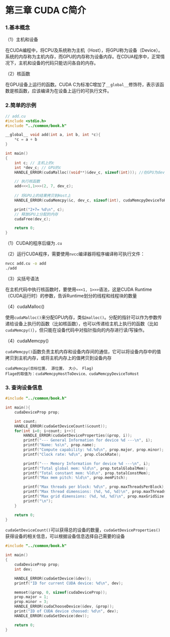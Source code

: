 # 第三章 CUDA C简介

### 1.基本概念

（1）主机和设备

在CUDA编程中，将CPU及系统称为主机（Host），将GPU称为设备（Device）。系统的内存称为主机内存，而GPU的内存称为设备内存。在CDUA程序中，正常情况下，主机和设备的代码只能访问各自的内存。

（2）核函数

在GPU设备上运行的函数。CUDA C为标准C增加了`__global__`修饰符，表示该函数是核函数，应该编译为在设备上运行的可执行文件。

### 2.简单的示例

```c
// add.cu
#include <stdio.h>
#include "../common/book.h"

__global__ void add(int a, int b, int *c){
    *c = a + b
}

int main()
{
    int c; // 主机上的c
    int *dev_c; // GPU的c
    HANDLE_ERROR(cudaMalloc((void**)&dev_c, sizeof(int))); //在GPU为dev_c分配内存

    // 执行核函数
    add<<<1,1>>>(2, 7, dev_c); 
	
    // 将GPU上的结果拷贝到Host上
    HANDLE_ERROR(cudaMemcpy(&c, dev_c, sizeof(int), cudaMemcpyDeviceToHost));

    print("2+7= %d\n", c);
    // 释放GPU上分配的内存
    cudaFree(dev_c);

    return 0;
}
```

（1）CUDA的程序后缀为`.cu`

（2）运行CUDA程序，需要使用`nvcc`编译器将程序编译称可执行文件：

```bash
nvcc add.cu -o add
./add
```

（3）尖括号语法

在主机代码中执行核函数时，要使用`<<<1, 1>>>`语法，这是CUDA Runtime（CUDA运行时）的参数，告诉Runtime划分的线程和线程块的数量

（4）cudaMalloc()

使用`cudaMalloc()`来分配GPU内存，类似`malloc()`。分配的指针可以作为参数传递给设备上执行的函数（比如核函数），也可以传递给主机上执行的函数（比如`cudaMemcpy()`），但只能在设备代码中对指针指向的内存进行读/写操作。

（4）cudaMemcpy()

`cudaMemcpy()`函数负责主机内存和设备内存间的通信，它可以将设备内存中的值拷贝到主机内存，或将主机内存上的值拷贝到设备内存

```
cudaMemcpy(目标位置， 源位置， 大小， Flag)
Flage的取值为：cudaMemcpyHostToDevice、cudaMemcpyDeviceToHost
```

### 3. 查询设备信息

```c
#include "../common/book.h"

int main(){
    cudaDeviceProp prop;

    int count;
    HANDLE_ERROR(cudaGetDeviceCount(&count));
    for(int i=0; i<count; i++){
        HANDLE_ERROR(cudaGetDeviceProperties(&prop, i));
        printf("--- General Information for device %d ---\n", i);
        printf("Name: %s\n", prop.name);
        printf("Compute capability: %d.%d\n", prop.major, prop.minor);
        printf("Clock rate: %d\n", prop.clockRate);

        printf("--- Memory Information for device %d ---\n", i);
        printf("Total global mem: %ld\n", prop.totalGlobalMem);
        printf("Total constant mem: %ld\n", prop.totalConstMem);
        printf("Max mem pitch: %ld\n", prop.memPitch);

        printf("Max threads per block: %d\n", prop.maxThreadsPerBlock);
        printf("Max thread dimensions: (%d, %d, %d)\n", prop.maxThreadsDim[0], prop.maxThreadsDim[1], prop.maxThreadsDim[2]);
        printf("Max grid dimensions: (%d, %d, %d)\n", prop.maxGridSize[0], prop.maxGridSize[1], prop.maxGridSize[2]);
        printf("\n");
    }

    return 0;
}
```

`cudaGetDeviceCount()`可以获得总的设备的数量，`cudaGetDeviceProperties()`获得设备的相关信息，可以根据设备信息选择自己需要的设备

```c
#include "../common/book.h"

int main()
{
    cudaDeviceProp prop;
    int dev;

    HANDLE_ERROR(cudaGetDevice(&dev));
    printf("ID for current CUDA device: %d\n", dev);

    memset(&prop, 0, sizeof(cudaDeviceProp));
    prop.major = 1;
    prop.minor = 3;
    HANDLE_ERROR(cudaChooseDevice(&dev, &prop));
    print("ID of CUDA device choosed: %d\n", dev);
    HANDLE_ERROR(cudaSetDevice(dev));

    return 0;
}
```

